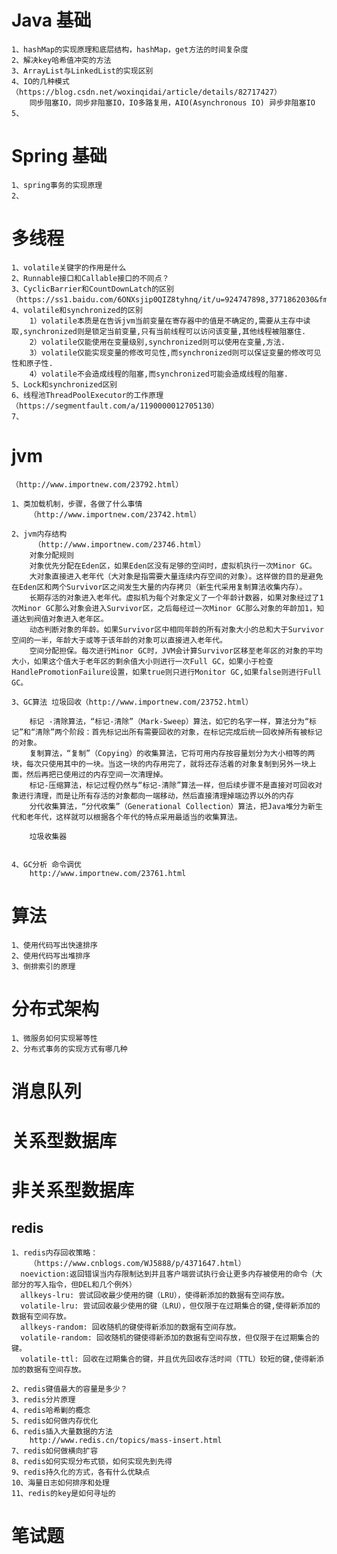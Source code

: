 # Java 基础

    1、hashMap的实现原理和底层结构，hashMap，get方法的时间复杂度
    2、解决key哈希值冲突的方法
    3、ArrayList与LinkedList的实现区别
    4、IO的几种模式（https://blog.csdn.net/woxinqidai/article/details/82717427）
        同步阻塞IO，同步非阻塞IO，IO多路复用，AIO(Asynchronous IO) 异步非阻塞IO
    5、

# Spring 基础

    1、spring事务的实现原理
    2、

# 多线程

    1、volatile关键字的作用是什么
    2、Runnable接口和Callable接口的不同点？
    3、CyclicBarrier和CountDownLatch的区别（https://ss1.baidu.com/6ONXsjip0QIZ8tyhnq/it/u=924747898,3771862030&fm=173&s=4D00E91A9BDC64C80EFCB1CA0000C0B1&w=544&h=258&img.JPEG）
    4、volatile和synchronized的区别
        1）volatile本质是在告诉jvm当前变量在寄存器中的值是不确定的,需要从主存中读取,synchronized则是锁定当前变量,只有当前线程可以访问该变量,其他线程被阻塞住.
        2）volatile仅能使用在变量级别,synchronized则可以使用在变量,方法.
        3）volatile仅能实现变量的修改可见性,而synchronized则可以保证变量的修改可见性和原子性.
        4）volatile不会造成线程的阻塞,而synchronized可能会造成线程的阻塞.
    5、Lock和synchronized区别
    6、线程池ThreadPoolExecutor的工作原理
    （https://segmentfault.com/a/1190000012705130）
    7、
    

# jvm
    （http://www.importnew.com/23792.html）

    1、类加载机制，步骤，各做了什么事情
        （http://www.importnew.com/23742.html）
        
    2、jvm内存结构
         （http://www.importnew.com/23746.html）
        对象分配规则
        对象优先分配在Eden区，如果Eden区没有足够的空间时，虚拟机执行一次Minor GC。
        大对象直接进入老年代（大对象是指需要大量连续内存空间的对象）。这样做的目的是避免在Eden区和两个Survivor区之间发生大量的内存拷贝（新生代采用复制算法收集内存）。
        长期存活的对象进入老年代。虚拟机为每个对象定义了一个年龄计数器，如果对象经过了1次Minor GC那么对象会进入Survivor区，之后每经过一次Minor GC那么对象的年龄加1，知道达到阀值对象进入老年区。
        动态判断对象的年龄。如果Survivor区中相同年龄的所有对象大小的总和大于Survivor空间的一半，年龄大于或等于该年龄的对象可以直接进入老年代。
        空间分配担保。每次进行Minor GC时，JVM会计算Survivor区移至老年区的对象的平均大小，如果这个值大于老年区的剩余值大小则进行一次Full GC，如果小于检查HandlePromotionFailure设置，如果true则只进行Monitor GC,如果false则进行Full GC。
        
    3、GC算法 垃圾回收（http://www.importnew.com/23752.html）
    
        标记 -清除算法，“标记-清除”（Mark-Sweep）算法，如它的名字一样，算法分为“标记”和“清除”两个阶段：首先标记出所有需要回收的对象，在标记完成后统一回收掉所有被标记的对象。
        复制算法，“复制”（Copying）的收集算法，它将可用内存按容量划分为大小相等的两块，每次只使用其中的一块。当这一块的内存用完了，就将还存活着的对象复制到另外一块上面，然后再把已使用过的内存空间一次清理掉。
        标记-压缩算法，标记过程仍然与“标记-清除”算法一样，但后续步骤不是直接对可回收对象进行清理，而是让所有存活的对象都向一端移动，然后直接清理掉端边界以外的内存
        分代收集算法，“分代收集”（Generational Collection）算法，把Java堆分为新生代和老年代，这样就可以根据各个年代的特点采用最适当的收集算法。
        
        垃圾收集器
        
        
    4、GC分析 命令调优
        http://www.importnew.com/23761.html
    


# 算法


    1、使用代码写出快速排序
    2、使用代码写出堆排序
    3、倒排索引的原理

# 分布式架构

    1、微服务如何实现幂等性
    2、分布式事务的实现方式有哪几种
    

# 消息队列



# 关系型数据库

    

# 非关系型数据库

## redis 
    
    1、redis内存回收策略：
        （https://www.cnblogs.com/WJ5888/p/4371647.html）
      noeviction:返回错误当内存限制达到并且客户端尝试执行会让更多内存被使用的命令（大部分的写入指令，但DEL和几个例外）
      allkeys-lru: 尝试回收最少使用的键（LRU），使得新添加的数据有空间存放。
      volatile-lru: 尝试回收最少使用的键（LRU），但仅限于在过期集合的键,使得新添加的数据有空间存放。
      allkeys-random: 回收随机的键使得新添加的数据有空间存放。
      volatile-random: 回收随机的键使得新添加的数据有空间存放，但仅限于在过期集合的键。
      volatile-ttl: 回收在过期集合的键，并且优先回收存活时间（TTL）较短的键,使得新添加的数据有空间存放。
      
    2、redis键值最大的容量是多少？
    3、redis分片原理
    4、redis哈希剿的概念
    5、redis如何做内存优化
    6、redis插入大量数据的方法
        http://www.redis.cn/topics/mass-insert.html
    7、redis如何做横向扩容
    8、redis如何实现分布式锁，如何实现先到先得
    9、redis持久化的方式，各有什么优缺点
    10、海量日志如何排序和处理
    11、redis的key是如何寻址的
    
# 笔试题
    
    
      




